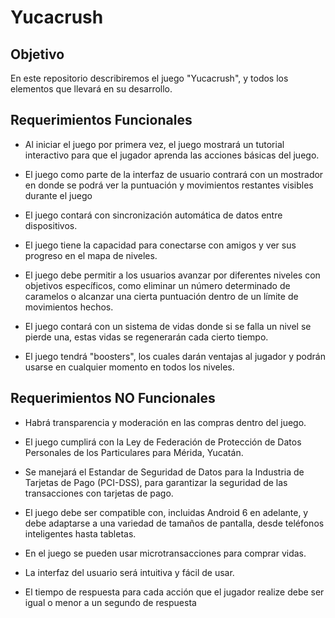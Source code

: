 # Yucacrush
## **Objetivo** ##
En este repositorio describiremos el juego "Yucacrush", y todos los elementos que llevará en su desarrollo.

## **Requerimientos Funcionales** ##
- Al iniciar el juego por primera vez, el juego mostrará un tutorial interactivo para que el jugador aprenda las acciones básicas del juego.

- El juego como parte de la interfaz de usuario contrará con un mostrador en donde se podrá ver la puntuación y movimientos restantes visibles durante el juego 
   
- El juego contará con sincronización automática de datos entre dispositivos. 
   
- El juego tiene la capacidad para conectarse con amigos y  ver sus progreso en el mapa de niveles.

- El juego debe permitir a los usuarios avanzar por diferentes niveles con objetivos específicos, como eliminar un número determinado de caramelos o alcanzar una cierta puntuación dentro de un límite de movimientos hechos.

- El juego contará con un sistema de vidas donde si se falla un nivel se pierde una, estas vidas se regenerarán cada cierto tiempo.

- El juego tendrá "boosters", los cuales darán ventajas al jugador y podrán usarse en cualquier momento en todos los niveles.



## **Requerimientos NO Funcionales** ##
- Habrá transparencia y moderación en las compras dentro del juego.

- El juego cumplirá con la Ley de Federación de Protección de Datos Personales de los Particulares para Mérida, Yucatán.

- Se manejará el Estandar de Seguridad de Datos para la Industria de Tarjetas de Pago (PCI-DSS), para garantizar la seguridad de las transacciones con tarjetas de pago.

- El juego debe ser compatible con, incluidas Android 6 en adelante, y debe adaptarse a una variedad de tamaños de pantalla, desde teléfonos inteligentes hasta tabletas.

- En el juego se pueden usar microtransacciones para comprar vidas. 

- La interfaz del usuario será intuitiva y fácil de usar.

- El tiempo de respuesta para cada acción que el jugador realize debe ser igual o menor a un segundo de respuesta

